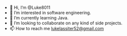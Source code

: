- 👋 Hi, I’m @Luke8011
- 👀 I’m interested in software engineering.
- 🌱 I’m currently learning Java.
- 💞️ I’m looking to collaborate on any kind of side projects. 
- 📫 How to reach me lukelassiter52@gmail.com

<!---
Luke8011/Luke8011 is a ✨ special ✨ repository because its `README.md` (this file) appears on your GitHub profile.
You can click the Preview link to take a look at your changes.
--->
